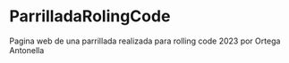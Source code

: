 # ParrilladaRolingCode
Pagina web de una parrillada realizada para rolling code 2023 por Ortega Antonella
